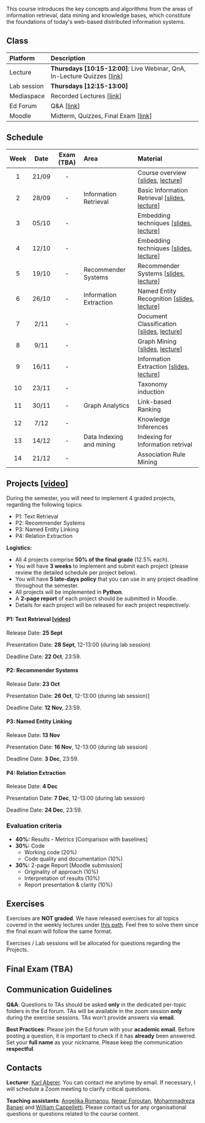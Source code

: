 
This course introduces the key concepts and algorithms from the areas of information retrieval, data mining and knowledge bases, which constitute the foundations of today's web-based distributed information systems. 

<!-- ### Final Exam:
The final exam will take place on **01 Feb. 2023 from 15:00 to 18:00** in rooms **CE 1515** and **CE 6**.
 -->

<!-- ### Midterm:  -->
<!-- The midterm will take place during the exercises session on **27 Oct. 2022 from 12:15 to 13:00** in rooms: CM3 (where the lectures are taking place) and CM1105 (this room will be used if there are no available spots in CM3).
 -->
<!-- The exam will be performed online on your laptop, with Internet access. **No communication using messaging, social media, email, or similar tools is allowed**. You can use your notes or any materials from the lecture during the exam. -->

<!-- It is **strongly recommended** to do the exercises, as the final exam will be similar to those.

**Absence**: You have to submit a doctor’s attest if you miss the final exam due to sickness. No other reasons for not taking the final exam will be accepted. 

**Irregular behaviour**: In case of irregular behaviour during the final exam EPFL’s standard policies apply. -->



## Class

| Platform | Description  |
|:---------|:-----------|
Lecture | **Thursdays [10:15-12:00]**: Live Webinar, QnA, In-Lecture Quizzes [[link](https://epfl.zoom.us/j/66462767931)] |
Lab session |  **Thursdays [12:15-13:00]** |
Mediaspace | Recorded Lectures [[link](https://mediaspace.epfl.ch/channel/CS-423%2BDistributed%2BInformation%2BSystems%2B-%2BFall%2B2022/29734)] |
Ed Forum | Q&A [[link](https://edstem.org/eu/courses/831/discussion/)] | 
Moodle | Midterm, Quizzes, Final Exam [[link](https://moodle.epfl.ch/course/view.php?id=4051)] |



## Schedule

| Week | Date      | Exam (TBA)  | Area                        | Material                                                           |
|:----:|:---------:|:-----------:|:----------------------------|:-------------------------------------------------------------------|
| 1    | 21/09     | -           |                             | Course overview [[slides][1p], [lecture][1v]] |
| 2    | 28/09     | -           | Information Retrieval       | Basic Information Retrieval [[slides][2p], [lecture][2v]]|
| 3    | 05/10     | -           |                             | Embedding techniques [[slides][3p], [lecture][3v]] |
| 4    | 12/10     | -           |                             | Embedding techniques [[slides][4p], [lecture][4v]] |
| 5    | 19/10     | -           | Recommender Systems         | Recommender Systems [[slides][5p], [lecture][5v]]  |
| 6    | 26/10     | -           | Information Extraction      | Named Entity Recognition  [[slides][6p], [lecture][6v]] |
| 7    | 2/11      | -           |                             | Document Classification  [[slides][7p], [lecture][7v]]|
| 8    | 9/11      | -           |                             | Graph Mining  [[slides][8p], [lecture][8v]]|
| 9    | 16/11     | -           |                             | Information Extraction [[slides][9p], [lecture][9v]]|
| 10   | 23/11     | -           |                             | Taxonomy induction  |
| 11   | 30/11     | -           | Graph Analytics             | Link-based Ranking  |
| 12   | 7/12      | -           |                             | Knowledge Inferences  |
| 13   | 14/12     | -           | Data Indexing and mining    | Indexing for Information retrival  |
| 14   | 21/12     | -           |                             | Association Rule Mining  |



## Projects [[video](https://mediaspace.epfl.ch/media/Projects+Presenation+%26+Logistics/0_rzxy388h)]
During the semester, you will need to implement 4 graded projects, regarding the following topics:
- P1: Text Retrieval 
- P2: Recommender Systems
- P3: Named Entity Linking
- P4: Relation Extraction

**Logistics:**
- All 4 projects comprise **50% of the final grade** (12.5% each).
- You will have **3 weeks** to implement and submit each project (please review the detailed schedule per project below).
- You will have **5 late-days policy** that you can use in any project deadline throughout the semester.
- All projects will be implemented in **Python**.
- A **2-page report** of each project should be submitted in Moodle.
- Details for each project will be released for each project respectively.

#### P1: Text Retrieval [[video](https://mediaspace.epfl.ch/media/P1+Presentation/0_8jf49auh/29734)]
Release Date: **25 Sept**

Presentation Date: **28 Sept**, 12-13:00 (during lab session)

Deadline Date: **22 Oct**, 23:59.

#### P2: Recommender Systems
Release Date: **23 Oct**

Presentation Date: **26 Oct**, 12-13:00 (during lab session)]

Deadline Date: **12 Nov**, 23:59.

#### P3: Named Entity Linking
Release Date: **13 Nov**

Presentation Date: **16 Nov**, 12-13:00 (during lab session)

Deadline Date: **3 Dec**, 23:59.

#### P4: Relation Extraction
Release Date: **4 Dec**

Presentation Date: **7 Dec**, 12-13:00 (during lab session)

Deadline Date: **24 Dec**, 23:59.

### Evaluation criteria
- **40%:**  Results - Metrics   [Comparison with baselines]
- **30%:** Code
    - Working code (20%)
    - Code quality and documentation (10%)
- **30%:** 2-page Report   [Moodle submission]
    - Originality of approach (10%)
    - Interpretation of results (10%)
    - Report presentation & clarity (10%)

## Exercises
Exercises are **NOT graded**. We have released exercises for all topics covered in the weekly lectures under [this path](https://github.com/LSIR/DIS/tree/master/Exercises). Feel free to solve them since the final exam will follow the same format.

Exercises / Lab sessions will be allocated for questions regarding the Projects.

## Final Exam (TBA)

<!-- ### Exercises Session format (In-person):
- TAs will provide a small discussion over the **last week's exercises**, answering any questions and explaining the solutions. _(10-15mins)_
- TAs will present **this week's exercise**. _(5mins)_ 
- Students will be solving this week's exercises and TAs will provide answers and clarification if needed.
_**Note**: Please make sure you have already done the setup prerequisites to run the coding parts of the exercises. You can find the instructions [here](https://github.com/LSIR/DIS/tree/master/Exercises/setup)._ -->



## Communication Guidelines

**Q&A**: Questions to TAs should be asked **only** in the dedicated per-topic folders in the Ed forum. TAs will be available in the zoom session **only** during the exercise sessions. <!-- You can also send private messages, but this should be done only for questions that aren’t of general interest; otherwise, you **must** use public channels. --> <!-- Important **announcements** will be pinned on the **general** channel. --> TAs won’t provide answers via **email**.

**Best Practices**: Please join the Ed forum with your **academic email**. Before posting a question, it is important to check if it has **already** been answered<!--  in any of the group channels -->. <!-- Avoid using **@everyone** and **@here**; this will trigger a notification being sent to all the students and TAs. --> Set your **full name** as your nickname. Please keep the communication **respectful**.


## Contacts

**Lecturer**: [Karl Aberer](http://lsir.epfl.ch/aberer).
You can contact me anytime by email. If necessary, I will schedule a Zoom meeting to clarify critical questions.

**Teaching assistants**: [Angelika Romanou](https://people.epfl.ch/angelika.romanou), [Negar Foroutan](https://people.epfl.ch/negar.foroutan?lang=en), [Mohammadreza Banaei](https://people.epfl.ch/mohammadreza.banaei?lang=en) and [William Cappelletti](https://people.epfl.ch/william.cappelletti/?lang=en).
Please contact us for any organisational questions or questions related to the course content.


[1p]:https://github.com/LSIR/DIS/blob/master/Lectures/week%201
[2p]:https://github.com/LSIR/DIS/blob/master/Lectures/week%202
[3p]:https://github.com/LSIR/DIS/blob/master/Lectures/week%203
[4p]:https://github.com/LSIR/DIS/blob/master/Lectures/week%204
[5p]:https://github.com/LSIR/DIS/blob/master/Lectures/week%205
[6p]:https://github.com/LSIR/DIS/blob/master/Lectures/week%206
[7p]:https://github.com/LSIR/DIS/blob/master/Lectures/week%207
[8p]:https://github.com/LSIR/DIS/blob/master/Lectures/week%208
[9p]:https://github.com/LSIR/DIS/blob/master/Lectures/week%209
<!-- [10p]:https://github.com/LSIR/DIS/blob/master/Lectures/week%2010 -->
<!-- [11p]:https://github.com/LSIR/DIS/blob/master/Lectures/week%2011 -->
<!-- [12p]:https://github.com/LSIR/DIS/blob/master/Lectures/week%2012 -->
<!-- [13p]:https://github.com/LSIR/DIS/blob/master/Lectures/week%2013 -->
<!-- [14p]:https://github.com/LSIR/DIS/blob/master/Lectures/week%2014 -->

[1v]:https://mediaspace.epfl.ch/media/DIS++-+Week+1/0_du781bni
[2v]:https://mediaspace.epfl.ch/media/DIS+-+Week+2/0_jxhlt3x3/29734
[3v]:https://mediaspace.epfl.ch/media/DIS+-+Week+3/0_43fqnsoo/29734
[4v]:https://mediaspace.epfl.ch/media/DIS+-+Week+4/0_e58heko5/29734
[5v]:https://mediaspace.epfl.ch/media/DIS+-+Week+5/0_dv826nq6/29734
[6v]:https://mediaspace.epfl.ch/media/DIS+-+Week+6/0_5y9q7cjm/29734
[7v]:https://mediaspace.epfl.ch/media/DIS++-+Week+7/0_e5szz3qp/29734
[8v]:https://mediaspace.epfl.ch/media/DIS+-+Week+8/0_t7phnw8c/29734
[9v]:https://mediaspace.epfl.ch/media/DIS+-+Week+9/0_11u9eyqc/29734

<!-- [1l]:https://github.com/LSIR/DIS/blob/master/Exercises/week%201 -->
<!-- [2l]:https://github.com/LSIR/DIS/blob/master/Exercises/week%202
[3l]:https://github.com/LSIR/DIS/blob/master/Exercises/week%203
[4l]:https://github.com/LSIR/DIS/blob/master/Exercises/week%204
[5l]:https://github.com/LSIR/DIS/blob/master/Exercises/week%205
[6l]:https://github.com/LSIR/DIS/blob/master/Exercises/week%206
[7l]:https://github.com/LSIR/DIS/blob/master/Exercises/week%207
[8l]:https://github.com/LSIR/DIS/blob/master/Exercises/week%208
[9l]:https://github.com/LSIR/DIS/blob/master/Exercises/week%209
[10l]:https://github.com/LSIR/DIS/blob/master/Exercises/week%2010
[11l]:https://github.com/LSIR/DIS/blob/master/Exercises/week%2011
[12l]:https://github.com/LSIR/DIS/blob/master/Exercises/week%2012
[13l]:https://github.com/LSIR/DIS/blob/master/Exercises/week%2013
[14l]:https://github.com/LSIR/DIS/blob/master/Exercises/week%2014 -->
